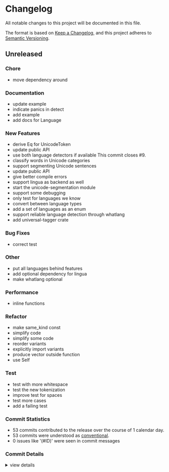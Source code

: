 # Changelog

All notable changes to this project will be documented in this file.

The format is based on [Keep a Changelog](https://keepachangelog.com/en/1.0.0/),
and this project adheres to [Semantic Versioning](https://semver.org/spec/v2.0.0.html).

## Unreleased

### Chore

- <csr-id-4f08b2dbc453d7e47df6d22398100205ba3dee98/> move dependency around

### Documentation

- <csr-id-b30261e98f3575cb2dfe6f93ab3c5857790a6e21/> update example
- <csr-id-6c17508fe43de5a16c0035ac56a0233a6bffbfbd/> indicate panics in detect
- <csr-id-1e9ba0e6ab8171574b28d9d9924289746a8e6d23/> add example
- <csr-id-efcfd8ad3633d94d81620d73dd0aeac75af872d8/> add docs for Language

### New Features

- <csr-id-a157cca26f223f286f9d8b7c55bd03e17ae7d4e1/> derive Eq for UnicodeToken
- <csr-id-b6fd7b8e837aa82f9f493bfcb169c159e716aed6/> update public API
- <csr-id-37f78ac0f89e38e9c4894d805559ed5b4b7bf735/> use both language detectors if available
  This commit closes #9.
- <csr-id-c67fcd4ca39d41994b2283017841c120a86802a5/> classify words in Unicode categories
- <csr-id-f5810c4903f6c1de4e0c6176658e1896e7a422d3/> support segmenting Unicode sentences
- <csr-id-3cbf10ddce03656fcdcf5f8741dd5e1a713234c1/> update public API
- <csr-id-3b92215996440567d7fed25006c33b1dbc30468b/> give better compile errors
- <csr-id-91270ec00f59017e7e150d2264e3520affe7d25a/> support lingua as backend as well
- <csr-id-ddd738b0d076c3698f242f5ab2fefb6a08119521/> start the unicode-segmentation module
- <csr-id-5236cbbf2eaacf515e4af9779a446b8564b68806/> support some debugging
- <csr-id-55e30eaf29dc5f8e888f40a344ba80231cbaf3ae/> only test for languages we know
- <csr-id-a5f21267a1e9b10d3c837a8b899f911c7fbd0f7a/> convert between language types
- <csr-id-c01649c3c0bf05781a0d87a5a1a40218d7af5661/> add a set of languages as an enum
- <csr-id-9c836241f57439da1f7be15392a2af1ecbfc87a6/> support reliable language detection through whatlang
- <csr-id-8e849b377e0a5680f9f2b08330e8f585bc74ad30/> add universal-tagger crate

### Bug Fixes

- <csr-id-ec4b40f4c565591f39e40240cf476fb706d14ccf/> correct test

### Other

- <csr-id-c1cc1315d60c07ec2d9212fd631b9061ceb72b6c/> put all languages behind features
- <csr-id-a24bc8e8ef2106cf06b31f227aefd0213b42e6c6/> add optional dependency for lingua
- <csr-id-0bc36625d3119b2f102319caff05045dd24360d8/> make whatlang optional

### Performance

- <csr-id-ff96b8a8c9db56a87730be6a7ab3efe452e47009/> inline functions

### Refactor

- <csr-id-e0b78217c7920a33d7560c4164e0ebd22a222a07/> make same_kind const
- <csr-id-beb14348175d890cf08dcea56b015fe91a297f0e/> simplify code
- <csr-id-cae2685f438986c529f920f1ef7c5054c5262cc2/> simplify some code
- <csr-id-20f00d65a879bdfd5fc2b53c1e9af820989d5d93/> reorder variants
- <csr-id-c14876e4c81eed9ce2b90c4229da0faab014d64d/> explicitly import variants
- <csr-id-e763277f40d46d7fa3e11df1ae09b0d109c22f26/> produce vector outside function
- <csr-id-3068a657e4d966b15177a911119547c04180e3de/> use Self

### Test

- <csr-id-b42303e84cde53d66f194c9c9f55e0685b2a92b4/> test with more whitespace
- <csr-id-2b0bdd9da03afaf1b99486eedad95f530a9e7809/> test the new tokenization
- <csr-id-69f93331f97f2b850dbe457c7d35754193448c7b/> improve test for spaces
- <csr-id-4d894a2ee034596fa0828d3f85f697a0346ea4db/> test more cases
- <csr-id-8257942037e1be1f8f2ddcc3d3678a244a8de731/> add a failing test

### Commit Statistics

<csr-read-only-do-not-edit/>

- 53 commits contributed to the release over the course of 1 calendar day.
- 53 commits were understood as [conventional](https://www.conventionalcommits.org).
- 0 issues like '(#ID)' were seen in commit messages

### Commit Details

<csr-read-only-do-not-edit/>

<details><summary>view details</summary>

- **Uncategorized** - avoid ending sentences with whitespace ([`414976c`](https://github.com/schneiderfelipe/talkie/commit/414976c3a3ab0ce7dbed6dc5ed31f696b82a60a6)) - use more informative names ([`b9fb354`](https://github.com/schneiderfelipe/talkie/commit/b9fb3549985bdad8f24047c2eadda2088161daa2)) - fix some cases ([`e2af8fd`](https://github.com/schneiderfelipe/talkie/commit/e2af8fd2509a041c2da4a8d0b30f5fee3838a85c)) - update example ([`b30261e`](https://github.com/schneiderfelipe/talkie/commit/b30261e98f3575cb2dfe6f93ab3c5857790a6e21)) - use simple functions with implicit lifetimes ([`f5443d2`](https://github.com/schneiderfelipe/talkie/commit/f5443d298666cb893589c346f7e4747058620097)) - derive Eq for UnicodeToken ([`a157cca`](https://github.com/schneiderfelipe/talkie/commit/a157cca26f223f286f9d8b7c55bd03e17ae7d4e1)) - update public API ([`b6fd7b8`](https://github.com/schneiderfelipe/talkie/commit/b6fd7b8e837aa82f9f493bfcb169c159e716aed6)) - use both language detectors if available ([`37f78ac`](https://github.com/schneiderfelipe/talkie/commit/37f78ac0f89e38e9c4894d805559ed5b4b7bf735)) - make same_kind const ([`e0b7821`](https://github.com/schneiderfelipe/talkie/commit/e0b78217c7920a33d7560c4164e0ebd22a222a07)) - test with more whitespace ([`b42303e`](https://github.com/schneiderfelipe/talkie/commit/b42303e84cde53d66f194c9c9f55e0685b2a92b4)) - simplify code ([`beb1434`](https://github.com/schneiderfelipe/talkie/commit/beb14348175d890cf08dcea56b015fe91a297f0e)) - test the new tokenization ([`2b0bdd9`](https://github.com/schneiderfelipe/talkie/commit/2b0bdd9da03afaf1b99486eedad95f530a9e7809)) - fix a case in tokenization ([`fc4c400`](https://github.com/schneiderfelipe/talkie/commit/fc4c400b897a053e60777b8898d34dbc2272ed0b)) - coalesce tokens ([`cbab841`](https://github.com/schneiderfelipe/talkie/commit/cbab84145c8917bdf8d39d5fe4dab764b0b4b648)) - simplify some code ([`cae2685`](https://github.com/schneiderfelipe/talkie/commit/cae2685f438986c529f920f1ef7c5054c5262cc2)) - improve test for spaces ([`69f9333`](https://github.com/schneiderfelipe/talkie/commit/69f93331f97f2b850dbe457c7d35754193448c7b)) - reorder variants ([`20f00d6`](https://github.com/schneiderfelipe/talkie/commit/20f00d65a879bdfd5fc2b53c1e9af820989d5d93)) - test for floats ([`ccbbeff`](https://github.com/schneiderfelipe/talkie/commit/ccbbefffb03b5aab104daf4dd34f5f83297d469f)) - test more cases ([`4d894a2`](https://github.com/schneiderfelipe/talkie/commit/4d894a2ee034596fa0828d3f85f697a0346ea4db)) - classify words in Unicode categories ([`c67fcd4`](https://github.com/schneiderfelipe/talkie/commit/c67fcd4ca39d41994b2283017841c120a86802a5)) - explicitly import variants ([`c14876e`](https://github.com/schneiderfelipe/talkie/commit/c14876e4c81eed9ce2b90c4229da0faab014d64d)) - correct test ([`ec4b40f`](https://github.com/schneiderfelipe/talkie/commit/ec4b40f4c565591f39e40240cf476fb706d14ccf)) - support segmenting Unicode words ([`9351777`](https://github.com/schneiderfelipe/talkie/commit/93517774166c9f81e0b7fc46ab02588a682b8e1b)) - rename types ([`5ab029c`](https://github.com/schneiderfelipe/talkie/commit/5ab029c7d7f750880ab975828b22b30ebdcd039a)) - move dependency around ([`4f08b2d`](https://github.com/schneiderfelipe/talkie/commit/4f08b2dbc453d7e47df6d22398100205ba3dee98)) - support segmenting Unicode sentences ([`f5810c4`](https://github.com/schneiderfelipe/talkie/commit/f5810c4903f6c1de4e0c6176658e1896e7a422d3)) - update public API ([`3cbf10d`](https://github.com/schneiderfelipe/talkie/commit/3cbf10ddce03656fcdcf5f8741dd5e1a713234c1)) - inline functions ([`ff96b8a`](https://github.com/schneiderfelipe/talkie/commit/ff96b8a8c9db56a87730be6a7ab3efe452e47009)) - indicate panics in detect ([`6c17508`](https://github.com/schneiderfelipe/talkie/commit/6c17508fe43de5a16c0035ac56a0233a6bffbfbd)) - prefer lingua if either one can be used ([`69a6015`](https://github.com/schneiderfelipe/talkie/commit/69a6015067ada06498a83b87f63ffa0cf4742957)) - must use result of detect ([`82c70e4`](https://github.com/schneiderfelipe/talkie/commit/82c70e499914e489fbc26240d9d2d85e49f1dffe)) - add example ([`1e9ba0e`](https://github.com/schneiderfelipe/talkie/commit/1e9ba0e6ab8171574b28d9d9924289746a8e6d23)) - update API ([`715ca30`](https://github.com/schneiderfelipe/talkie/commit/715ca3091d270bc54989b19e9dd96e41c76a951a)) - panic if not enough languages ([`d94ae99`](https://github.com/schneiderfelipe/talkie/commit/d94ae9989aace5dfba95ae13da36c718a3d4c69c)) - put all languages behind features ([`c1cc131`](https://github.com/schneiderfelipe/talkie/commit/c1cc1315d60c07ec2d9212fd631b9061ceb72b6c)) - give better compile errors ([`3b92215`](https://github.com/schneiderfelipe/talkie/commit/3b92215996440567d7fed25006c33b1dbc30468b)) - produce vector outside function ([`e763277`](https://github.com/schneiderfelipe/talkie/commit/e763277f40d46d7fa3e11df1ae09b0d109c22f26)) - support lingua as backend as well ([`91270ec`](https://github.com/schneiderfelipe/talkie/commit/91270ec00f59017e7e150d2264e3520affe7d25a)) - add optional dependency for lingua ([`a24bc8e`](https://github.com/schneiderfelipe/talkie/commit/a24bc8e8ef2106cf06b31f227aefd0213b42e6c6)) - make whatlang optional ([`0bc3662`](https://github.com/schneiderfelipe/talkie/commit/0bc36625d3119b2f102319caff05045dd24360d8)) - use Self ([`3068a65`](https://github.com/schneiderfelipe/talkie/commit/3068a657e4d966b15177a911119547c04180e3de)) - start the unicode-segmentation module ([`ddd738b`](https://github.com/schneiderfelipe/talkie/commit/ddd738b0d076c3698f242f5ab2fefb6a08119521)) - support some debugging ([`5236cbb`](https://github.com/schneiderfelipe/talkie/commit/5236cbbf2eaacf515e4af9779a446b8564b68806)) - support allow and deny ([`3a75628`](https://github.com/schneiderfelipe/talkie/commit/3a756280f90d6144ef580f42a5bb17e2bc0eac29)) - rework the detection system ([`b72110e`](https://github.com/schneiderfelipe/talkie/commit/b72110eafaa9561b63cbbc4d4b1827808a4a60c3)) - add docs for Language ([`efcfd8a`](https://github.com/schneiderfelipe/talkie/commit/efcfd8ad3633d94d81620d73dd0aeac75af872d8)) - add a failing test ([`8257942`](https://github.com/schneiderfelipe/talkie/commit/8257942037e1be1f8f2ddcc3d3678a244a8de731)) - only test for languages we know ([`55e30ea`](https://github.com/schneiderfelipe/talkie/commit/55e30eaf29dc5f8e888f40a344ba80231cbaf3ae)) - convert between language types ([`a5f2126`](https://github.com/schneiderfelipe/talkie/commit/a5f21267a1e9b10d3c837a8b899f911c7fbd0f7a)) - add a set of languages as an enum ([`c01649c`](https://github.com/schneiderfelipe/talkie/commit/c01649c3c0bf05781a0d87a5a1a40218d7af5661)) - support reliable language detection through whatlang ([`9c83624`](https://github.com/schneiderfelipe/talkie/commit/9c836241f57439da1f7be15392a2af1ecbfc87a6)) - add universal-tagger crate ([`8e849b3`](https://github.com/schneiderfelipe/talkie/commit/8e849b377e0a5680f9f2b08330e8f585bc74ad30))
</details>
